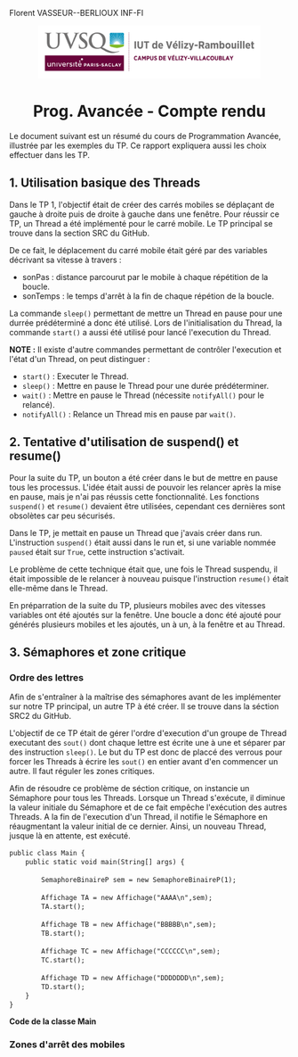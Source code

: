 Florent VASSEUR--BERLIOUX
INF-FI

<div align="center">
<img height="95" width="400" src="img/IUT_Velizy_Villacoublay_logo_2020_ecran.png" title="logo uvsq vélizy"/>

# Prog. Avancée - Compte rendu

</div>

Le document suivant est un résumé du cours de Programmation Avancée, illustrée par les exemples du TP.
Ce rapport expliquera aussi les choix effectuer dans les TP.

## 1. Utilisation basique des Threads

Dans le TP 1, l'objectif était de créer des carrés mobiles se déplaçant de gauche à droite puis de droite à gauche dans une fenêtre.
Pour réussir ce TP, un Thread a été implémenté pour le carré mobile.
Le TP principal se trouve dans la section SRC du GitHub.

De ce fait, le déplacement du carré mobile était géré par des variables décrivant sa vitesse à travers :
 - sonPas : distance parcourut par le mobile à chaque répétition de la boucle.
 - sonTemps : le temps d'arrêt à la fin de chaque répétion de la boucle.

La commande `sleep()` permettant de mettre un Thread en pause pour une durrée prédéterminé a donc été utilisé.
Lors de l'initialisation du Thread, la commande `start()` a aussi été utilisé pour lancé l'execution du Thread.

**NOTE :** Il existe d'autre commandes permettant de contrôler l'execution et l'état d'un Thread, on peut distinguer :
 - `start()` : Executer le Thread.
 - `sleep()` : Mettre en pause le Thread pour une durée prédéterminer.
 - `wait()` : Mettre en pause le Thread (nécessite `notifyAll()` pour le relancé).
 - `notifyAll()` : Relance un Thread mis en pause par `wait()`.


## 2. Tentative d'utilisation de suspend() et resume()

Pour la suite du TP, un bouton a été créer dans le but de mettre en pause tous les processus.
L'idée était aussi de pouvoir les relancer après la mise en pause, mais je n'ai pas réussis cette fonctionnalité.
Les fonctions `suspend()` et `resume()` devaient être utilisées, cependant ces dernières sont obsolètes car peu sécurisés.

Dans le TP, je mettait en pause un Thread que j'avais créer dans run.
L'instruction `suspend()` était aussi dans le run et, si une variable nommée `paused` était sur  `True`, cette instruction s'activait.

Le problème de cette technique était que, une fois le Thread suspendu, il était impossible de le relancer à nouveau puisque l'instruction `resume()` était elle-même dans le Thread.


En préparration de la suite du TP, plusieurs mobiles avec des vitesses variables ont été ajoutés sur la fenêtre.
Une boucle a donc été ajouté pour générés plusieurs mobiles et les ajoutés, un à un, à la fenêtre et au Thread.


## 3. Sémaphores et zone critique

### Ordre des lettres

Afin de s'entraîner à la maîtrise des sémaphores avant de les implémenter sur notre TP principal, un autre TP à été créer.
Il se trouve dans la séction SRC2 du GitHub.

L'objectif de ce TP était de gérer l'ordre d'execution d'un groupe de Thread executant des `sout()` dont chaque lettre est écrite une à une et séparer par des instruction `sleep()`.
Le but du TP est donc de placcé des verrous pour forcer les Threads à écrire les `sout()` en entier avant d'en commencer un autre. Il faut réguler les zones critiques.

Afin de résoudre ce problème de séction critique, on instancie un Sémaphore pour tous les Threads.
Lorsque un Thread s'exécute, il diminue la valeur initiale du Sémaphore et de ce fait empêche l'exécution des autres Threads.
A la fin de l'execution d'un Thread, il notifie le Sémaphore en réaugmentant la valeur initial de ce dernier. Ainsi, un nouveau Thread, jusque là en attente, est exécuté.

```
public class Main {
    public static void main(String[] args) {

        SemaphoreBinaireP sem = new SemaphoreBinaireP(1);

        Affichage TA = new Affichage("AAAA\n",sem);
        TA.start();

        Affichage TB = new Affichage("BBBBB\n",sem);
        TB.start();

        Affichage TC = new Affichage("CCCCCC\n",sem);
        TC.start();

        Affichage TD = new Affichage("DDDDDDD\n",sem);
        TD.start();
    }
}
```
__Code de la classe Main__
### Zones d'arrêt des mobiles
